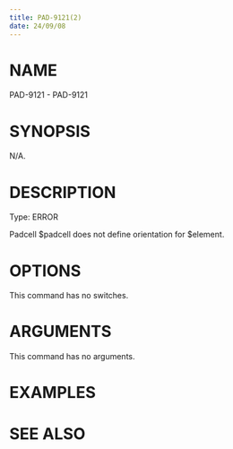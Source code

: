 ```yaml
---
title: PAD-9121(2)
date: 24/09/08
---
```


# NAME

PAD-9121 - PAD-9121

# SYNOPSIS

N/A.

# DESCRIPTION

Type: ERROR

Padcell $padcell does not define orientation for $element.

# OPTIONS

This command has no switches.

# ARGUMENTS

This command has no arguments.

# EXAMPLES

# SEE ALSO
